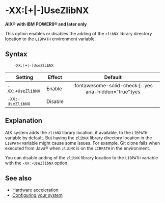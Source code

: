 <!--
* Copyright (c) 2017, 2024 IBM Corp. and others
*
* This program and the accompanying materials are made
* available under the terms of the Eclipse Public License 2.0
* which accompanies this distribution and is available at
* https://www.eclipse.org/legal/epl-2.0/ or the Apache
* License, Version 2.0 which accompanies this distribution and
* is available at https://www.apache.org/licenses/LICENSE-2.0.
*
* This Source Code may also be made available under the
* following Secondary Licenses when the conditions for such
* availability set forth in the Eclipse Public License, v. 2.0
* are satisfied: GNU General Public License, version 2 with
* the GNU Classpath Exception [1] and GNU General Public
* License, version 2 with the OpenJDK Assembly Exception [2].
*
* [1] https://www.gnu.org/software/classpath/license.html
* [2] https://openjdk.org/legal/assembly-exception.html
*
* SPDX-License-Identifier: EPL-2.0 OR Apache-2.0 OR GPL-2.0-only WITH Classpath-exception-2.0 OR GPL-2.0-only WITH OpenJDK-assembly-exception-1.0
-->

# -XX:\[+|-\]UseZlibNX

**AIX&reg; with IBM POWER9&reg; and later only**

This option enables or disables the adding of the `zlibNX` library directory location to the `LIBPATH` environment variable.


## Syntax

        -XX:[+|-]UseZlibNX

| Setting               | Effect  | Default                                                                            |
|-----------------------|---------|:----------------------------------------------------------------------------------:|
| `-XX:+UseZlibNX` |  Enable  |  :fontawesome-solid-check:{: .yes aria-hidden="true"}<span class="sr-only">yes</span>         |
| `-XX:-UseZlibNX` | Disable |     |


## Explanation

AIX system adds the `zlibNX` library location, if available, to the `LIBPATH` variable by default. But having the `zlibNX` library directory location in the `LIBPATH` variable might cause some issues. For example, Git clone fails when executed from Java&reg; when `zlibNX` is on the `LIBPATH` in the environment.

You can disable adding of the `zlibNX` library location to the `LIBPATH` variable with the `-XX:-UseZlibNX` option.

## See also

- [Hardware acceleration](introduction.md#hardware-acceleration)
- [Configuring your system](configuring.md)

<!-- ==== END OF TOPIC ==== xxusezlibnx.md ==== -->
